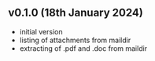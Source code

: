 ## v0.1.0 (18th January 2024)
- initial version
- listing of attachments from maildir
- extracting of .pdf and .doc from maildir
